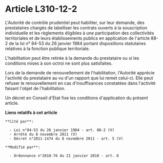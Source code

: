 # Article L310-12-2

L'Autorité de contrôle prudentiel peut habiliter, sur leur demande, des prestataires chargés de labelliser les contrats
ouverts à la souscription individuelle et les règlements éligibles à une participation des collectivités territoriales et de
leurs établissements publics en application de l'article 88-2 de la loi n° 84-53 du 26 janvier 1984 portant dispositions
statutaires relatives à la fonction publique territoriale.

L'habilitation peut être retirée à la demande du prestataire ou si les conditions mises à son octroi ne sont plus
satisfaites. 

Lors de la demande de renouvellement de l'habilitation, l'Autorité apprécie l'activité du prestataire au vu d'un rapport que
lui remet celui-ci. Elle peut refuser le renouvellement en cas d'insuffisances constatées dans l'activité faisant l'objet de
l'habilitation. 

Un décret en Conseil d'Etat fixe les conditions d'application du présent article.

**Liens relatifs à cet article**

	**Cité par**:

	  - Loi n°84-53 du 26 janvier 1984 - art. 88-2 (V)
	  - Arrêté du 8 novembre 2011 (V)
	  - Décret n°2011-1474 du 8 novembre 2011 - art. 5 (V)

	**Modifié par**:

	  - Ordonnance n°2010-76 du 21 janvier 2010 - art. 8
